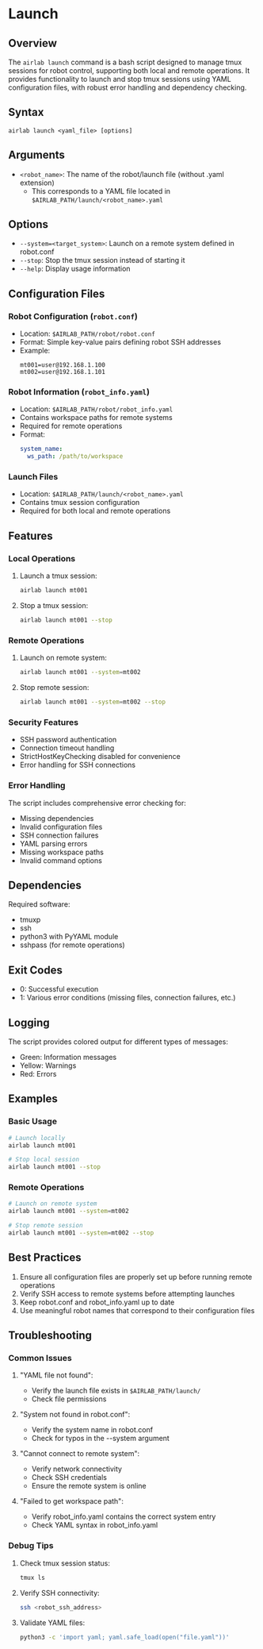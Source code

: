 # Launch

## Overview
The `airlab launch` command is a bash script designed to manage tmux sessions for robot control, supporting both local and remote operations. It provides functionality to launch and stop tmux sessions using YAML configuration files, with robust error handling and dependency checking.

## Syntax
```
airlab launch <yaml_file> [options]
```

## Arguments
- `<robot_name>`: The name of the robot/launch file (without .yaml extension)
  - This corresponds to a YAML file located in `$AIRLAB_PATH/launch/<robot_name>.yaml`

## Options
- `--system=<target_system>`: Launch on a remote system defined in robot.conf
- `--stop`: Stop the tmux session instead of starting it
- `--help`: Display usage information

## Configuration Files

### Robot Configuration (`robot.conf`)
- Location: `$AIRLAB_PATH/robot/robot.conf`
- Format: Simple key-value pairs defining robot SSH addresses
- Example:
  ```
  mt001=user@192.168.1.100
  mt002=user@192.168.1.101
  ```

### Robot Information (`robot_info.yaml`)
- Location: `$AIRLAB_PATH/robot/robot_info.yaml`
- Contains workspace paths for remote systems
- Required for remote operations
- Format:
  ```yaml
  system_name:
    ws_path: /path/to/workspace
  ```

### Launch Files
- Location: `$AIRLAB_PATH/launch/<robot_name>.yaml`
- Contains tmux session configuration
- Required for both local and remote operations

## Features

### Local Operations
1. Launch a tmux session:
   ```bash
   airlab launch mt001
   ```
2. Stop a tmux session:
   ```bash
   airlab launch mt001 --stop
   ```

### Remote Operations
1. Launch on remote system:
   ```bash
   airlab launch mt001 --system=mt002
   ```
2. Stop remote session:
   ```bash
   airlab launch mt001 --system=mt002 --stop
   ```

### Security Features
- SSH password authentication
- Connection timeout handling
- StrictHostKeyChecking disabled for convenience
- Error handling for SSH connections

### Error Handling
The script includes comprehensive error checking for:
- Missing dependencies
- Invalid configuration files
- SSH connection failures
- YAML parsing errors
- Missing workspace paths
- Invalid command options

## Dependencies
Required software:
- tmuxp
- ssh
- python3 with PyYAML module
- sshpass (for remote operations)

## Exit Codes
- 0: Successful execution
- 1: Various error conditions (missing files, connection failures, etc.)

## Logging
The script provides colored output for different types of messages:
- Green: Information messages
- Yellow: Warnings
- Red: Errors

## Examples

### Basic Usage
```bash
# Launch locally
airlab launch mt001

# Stop local session
airlab launch mt001 --stop
```

### Remote Operations
```bash
# Launch on remote system
airlab launch mt001 --system=mt002

# Stop remote session
airlab launch mt001 --system=mt002 --stop
```

## Best Practices
1. Ensure all configuration files are properly set up before running remote operations
2. Verify SSH access to remote systems before attempting launches
3. Keep robot.conf and robot_info.yaml up to date
4. Use meaningful robot names that correspond to their configuration files

## Troubleshooting

### Common Issues
1. "YAML file not found":
   - Verify the launch file exists in `$AIRLAB_PATH/launch/`
   - Check file permissions

2. "System not found in robot.conf":
   - Verify the system name in robot.conf
   - Check for typos in the --system argument

3. "Cannot connect to remote system":
   - Verify network connectivity
   - Check SSH credentials
   - Ensure the remote system is online

4. "Failed to get workspace path":
   - Verify robot_info.yaml contains the correct system entry
   - Check YAML syntax in robot_info.yaml

### Debug Tips
1. Check tmux session status:
   ```bash
   tmux ls
   ```
2. Verify SSH connectivity:
   ```bash
   ssh <robot_ssh_address>
   ```
3. Validate YAML files:
   ```bash
   python3 -c 'import yaml; yaml.safe_load(open("file.yaml"))'
   ```